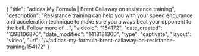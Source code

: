 {
    "title": "adidas My Formula | Brent Callaway on resistance training",
    "description": "Resistance training can help you with your speed endurance and acceleration technique to make sure you always beat your opponent to the ball. Follow more of ...",
    "videoid": "154172",
    "date_created": "1398106870",
    "date_modified": "1418181300",
    "type": "captivate",
    "layout": "video",
    "url": "\/v\/adidas-my-formula-brent-callaway-on-resistance-training\/154172"
}